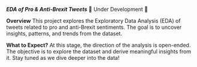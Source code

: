 ***EDA of Pro & Anti-Brexit Tweets***
🚧 Under Development 🚧

**Overview**
This project explores the Exploratory Data Analysis (EDA) of tweets related to pro and anti-Brexit sentiments. The goal is to uncover insights, patterns, and trends from the dataset.

**What to Expect?**
At this stage, the direction of the analysis is open-ended. The objective is to explore the dataset and derive meaningful insights from it. Stay tuned as we dive deeper into the data!
